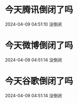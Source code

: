 # 今天腾讯倒闭了吗

2024-04-09 04:51:10 没倒闭

# 今天微博倒闭了吗

2024-04-09 04:51:14 没倒闭

# 今天谷歌倒闭了吗

2024-04-09 04:51:14 没倒闭


